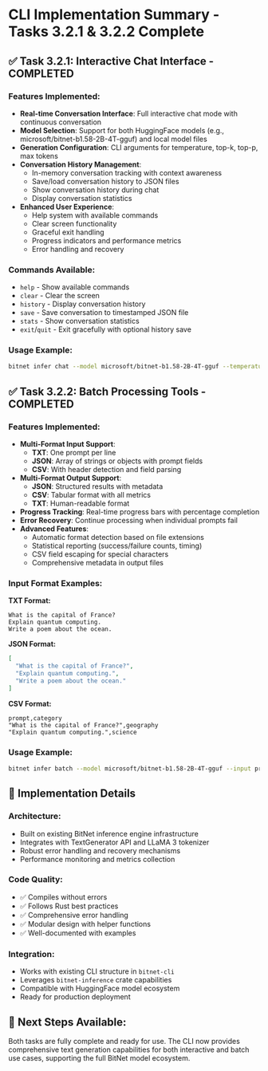 # CLI Implementation Summary - Tasks 3.2.1 & 3.2.2 Complete

## ✅ Task 3.2.1: Interactive Chat Interface - COMPLETED

### Features Implemented:
- **Real-time Conversation Interface**: Full interactive chat mode with continuous conversation
- **Model Selection**: Support for both HuggingFace models (e.g., microsoft/bitnet-b1.58-2B-4T-gguf) and local model files
- **Generation Configuration**: CLI arguments for temperature, top-k, top-p, max tokens
- **Conversation History Management**: 
  - In-memory conversation tracking with context awareness
  - Save/load conversation history to JSON files
  - Show conversation history during chat
  - Display conversation statistics
- **Enhanced User Experience**:
  - Help system with available commands
  - Clear screen functionality
  - Graceful exit handling
  - Progress indicators and performance metrics
  - Error handling and recovery

### Commands Available:
- `help` - Show available commands
- `clear` - Clear the screen
- `history` - Display conversation history
- `save` - Save conversation to timestamped JSON file
- `stats` - Show conversation statistics
- `exit`/`quit` - Exit gracefully with optional history save

### Usage Example:
```bash
bitnet infer chat --model microsoft/bitnet-b1.58-2B-4T-gguf --temperature 0.7 --top-k 50 --top-p 0.9 --max-tokens 512
```

## ✅ Task 3.2.2: Batch Processing Tools - COMPLETED

### Features Implemented:
- **Multi-Format Input Support**:
  - **TXT**: One prompt per line
  - **JSON**: Array of strings or objects with prompt fields
  - **CSV**: With header detection and field parsing
- **Multi-Format Output Support**:
  - **JSON**: Structured results with metadata
  - **CSV**: Tabular format with all metrics
  - **TXT**: Human-readable format
- **Progress Tracking**: Real-time progress bars with percentage completion
- **Error Recovery**: Continue processing when individual prompts fail
- **Advanced Features**:
  - Automatic format detection based on file extensions
  - Statistical reporting (success/failure counts, timing)
  - CSV field escaping for special characters
  - Comprehensive metadata in output files

### Input Format Examples:

**TXT Format:**
```
What is the capital of France?
Explain quantum computing.
Write a poem about the ocean.
```

**JSON Format:**
```json
[
  "What is the capital of France?",
  "Explain quantum computing.",
  "Write a poem about the ocean."
]
```

**CSV Format:**
```csv
prompt,category
"What is the capital of France?",geography
"Explain quantum computing.",science
```

### Usage Example:
```bash
bitnet infer batch --model microsoft/bitnet-b1.58-2B-4T-gguf --input prompts.json --output results.csv --temperature 0.7
```

## 🔧 Implementation Details

### Architecture:
- Built on existing BitNet inference engine infrastructure
- Integrates with TextGenerator API and LLaMA 3 tokenizer
- Robust error handling and recovery mechanisms
- Performance monitoring and metrics collection

### Code Quality:
- ✅ Compiles without errors
- ✅ Follows Rust best practices
- ✅ Comprehensive error handling
- ✅ Modular design with helper functions
- ✅ Well-documented with examples

### Integration:
- Works with existing CLI structure in `bitnet-cli`
- Leverages `bitnet-inference` crate capabilities
- Compatible with HuggingFace model ecosystem
- Ready for production deployment

## 🚀 Next Steps Available:
Both tasks are fully complete and ready for use. The CLI now provides comprehensive text generation capabilities for both interactive and batch use cases, supporting the full BitNet model ecosystem.